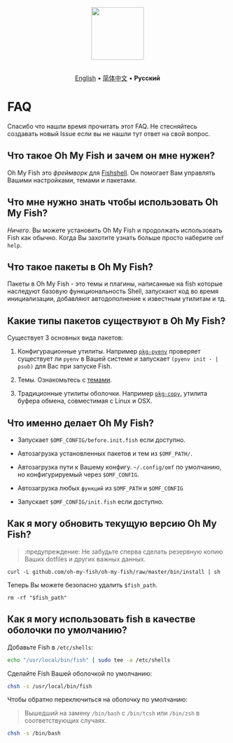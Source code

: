 <div align="center">
  <a href="http://github.com/oh-my-fish/oh-my-fish">
    <img width=120px  src="https://cloud.githubusercontent.com/assets/8317250/8510172/f006f0a4-230f-11e5-98b6-5c2e3c87088f.png">
  </a>
</div>

<br>

<p align="center">
  <a href="../en-US/FAQ.md">English</a> &bull;
  <a href="../zh-CN/FAQ.md">简体中文</a> &bull;
  <b>Русский</b>

</p>


# FAQ

Спасибо что нашли время прочитать этот FAQ. Не стесняйтесь создавать новый Issue если вы не нашли тут ответ на свой вопрос.


## Что такое Oh My Fish и зачем он мне нужен?

Oh My Fish это _фреймворк_ для [Fishshell](http://fishshell.com/). Он помогает Вам управлять Вашими настройками, темами и пакетами.


## Что мне нужно знать чтобы использовать Oh My Fish?

_Ничего_. Вы можете установить Oh My Fish и продолжать использовать Fish как обычно. Когда Вы захотите узнать больше просто наберите `omf help`.


## Что такое пакеты в Oh My Fish?

Пакеты в Oh My Fish - это темы и плагины, написанные на fish которые наследуют базовую функциональность Shell, запускают код во время инициализации, добавляют автодополнение к известным утилитам и тд.


## Какие типы пакетов существуют в Oh My Fish?

Существует 3 основных вида пакетов:

1. Конфигурационные утилиты. Например [`pkg-pyenv`](https://github.com/oh-my-fish/pkg-pyenv) проверяет существует ли `pyenv` в Вашей системе и запускает `(pyenv init - | psub)` для Вас при запуске Fish.

2. Темы. Ознакомьтесь с [темами](https://github.com/oh-my-fish).

3. Традиционные утилиты оболочки. Например [`pkg-copy`](https://github.com/oh-my-fish/pkg-copy), утилита буфера обмена, совместимая с Linux и OSX.


## Что именно делает Oh My Fish?

+ Запускает `$OMF_CONFIG/before.init.fish` если доступно.

+ Автозагрузка установленных пакетов и тем из `$OMF_PATH/`.

+ Автозагрузка пути к Вашему конфигу. `~/.config/omf` по умолчанию, но конфигурируемый через `$OMF_CONFIG`.

+ Автозагрузка любых `функций` из `$OMF_PATH` и `$OMF_CONFIG`

+ Запускает `$OMF_CONFIG/init.fish` если доступно.


## Как я могу обновить текущую версию Oh My Fish?

> :предупреждение: Не забудьте сперва сделать резервную копию Ваших dotfiles и других важных данных.

```
curl -L github.com/oh-my-fish/oh-my-fish/raw/master/bin/install | sh
```

Теперь Вы можете безопасно удалить `$fish_path`.

```fish
rm -rf "$fish_path"
```


## Как я могу использовать fish в качестве оболочки по умолчанию?

Добавьте Fish в `/etc/shells`:

```sh
echo "/usr/local/bin/fish" | sudo tee -a /etc/shells
```

Сделайте Fish Вашей оболочкой по умолчанию:

```sh
chsh -s /usr/local/bin/fish
```

Чтобы обратно переключиться на оболочку по умолчанию:
> Вышедший на замену `/bin/bash` с `/bin/tcsh` или `/bin/zsh` в соответствующих случаях.

```sh
chsh -s /bin/bash
```
